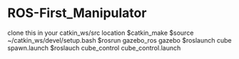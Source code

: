 # ROS-First_Manipulator
clone this in your catkin_ws/src location
$catkin_make
$source ~/catkin_ws/devel/setup.bash
$rosrun gazebo_ros gazebo
$roslaunch cube spawn.launch
$roslauch cube_control cube_control.launch

